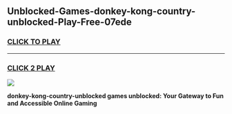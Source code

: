
## Unblocked-Games-donkey-kong-country-unblocked-Play-Free-07ede
<h3>
<a href="https://premium76.site?title=donkey-kong-country-unblocked&ref=20M">CLICK TO PLAY</a></h3>
<hr>

<h3>
<a href="https://premium76.site?title=donkey-kong-country-unblocked&ref=20M">CLICK 2 PLAY</a>
  
</h3>

<a href="https://premium76.site?title=donkey-kong-country-unblocked&ref=19M"><img src="https://clearcache.store/games.png"></a>


**donkey-kong-country-unblocked games unblocked: Your Gateway to Fun and Accessible Online Gaming**
